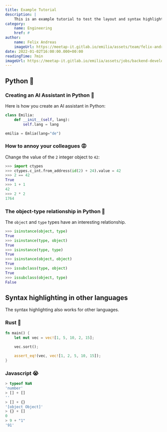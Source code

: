 ```yaml
---
title: Example Tutorial
description: |
    This is an example tutorial to test the layout and syntax highlighting.
category:
    name: Engineering
    href: #
author:
    name: Felix Andreas
    imageUrl: https://meetap-it.gitlab.io/emilia/assets/team/felix-andreas.webp
date: 2022-01-02T16:00:00.000+00:00
readingTime: 7min
imageUrl: https://meetap-it.gitlab.io/emilia/assets/jobs/backend-developer.webp
---
```


## Python 🚀

### Creating an AI Assistant in Python 🤗

Here is how you create an AI assistant in Python:

```python
class Emilia:
    def __init__(self, lang):
        self.lang = lang

emilia = Emlia(lang="de")
```

### How to annoy your colleagues 😡

Change the value of the `2` integer object to `42`:

```python
>>> import ctypes
>>> ctypes.c_int.from_address(id(2) + 24).value = 42
>>> 2 == 42
True
>>> 1 + 1
42
>>> 2 * 2
1764
```

### The object-type relationship in Python 🤯

The `object` and `type` types have an interesting relationship.

```python
>>> isinstance(object, type)
True
>>> isinstance(type, object)
True
>>> isinstance(type, type)
True
>>> isinstance(object, object)
True
>>> issubclass(type, object)
True
>>> issubclass(object, type)
False
```

## Syntax highlighting in other languages

The syntax highlighting also works for other languages.

### Rust 🦀

```rust
fn main() {
    let mut vec = vec![1, 5, 10, 2, 15];
    
    vec.sort();

    assert_eq!(vec, vec![1, 2, 5, 10, 15]);
}
```


### Javascript 😭

```javascript
> typeof NaN
'number'
> [] + []
''
> [] + {}
'[object Object]'
> {} + []
0
> 9 + "1"
'91'
```